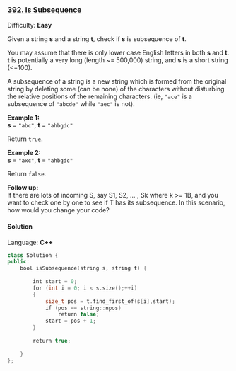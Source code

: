 ### [392\. Is Subsequence](https://leetcode.com/problems/is-subsequence/)

Difficulty: **Easy**


Given a string **s** and a string **t**, check if **s** is subsequence of **t**.

You may assume that there is only lower case English letters in both **s** and **t**. **t** is potentially a very long (length ~= 500,000) string, and **s** is a short string (<=100).

A subsequence of a string is a new string which is formed from the original string by deleting some (can be none) of the characters without disturbing the relative positions of the remaining characters. (ie, `"ace"` is a subsequence of `"abcde"` while `"aec"` is not).

**Example 1:**  
**s** = `"abc"`, **t** = `"ahbgdc"`

Return `true`.

**Example 2:**  
**s** = `"axc"`, **t** = `"ahbgdc"`

Return `false`.

**Follow up:**  
If there are lots of incoming S, say S1, S2, ... , Sk where k >= 1B, and you want to check one by one to see if T has its subsequence. In this scenario, how would you change your code?


#### Solution

Language: **C++**

```c++
class Solution {
public:
    bool isSubsequence(string s, string t) {
     
        int start = 0;
        for (int i = 0; i < s.size();++i)
        {
            size_t pos = t.find_first_of(s[i],start);
            if (pos == string::npos)
                return false;
            start = pos + 1;
        }
        
        return true;
        
    }
};
```
